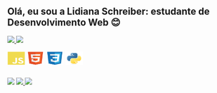 ## Olá, eu sou a Lidiana Schreiber: estudante de Desenvolvimento Web 😊

<div align="rigth">
  <a href="https://github.com/LidianaSchreiber">
  <img height="48%" src="https://github-readme-stats.vercel.app/api?username=LidianaSchreiber&show_icons=true&theme=bear&include_all_commits=true&count_private=true"/>
  <img height="48%" src="https://github-readme-stats.vercel.app/api/top-langs/?username=LidianaSchreiber&layout=compact&langs_count=7&theme=bear"/>
  </a>
</div>
 
  
<div align="rigth" style="display: inline_block"><br>
  <img align="center" alt="JavaIcon" height="30" width="40" src="https://raw.githubusercontent.com/devicons/devicon/master/icons/javascript/javascript-plain.svg">
  <img align="center" alt="HTMLIcon" height="30" width="40" src="https://raw.githubusercontent.com/devicons/devicon/master/icons/html5/html5-original.svg">
  <img align="center" alt="CSSIcon" height="30" width="40" src="https://raw.githubusercontent.com/devicons/devicon/master/icons/css3/css3-original.svg">
  <img align="center" alt="PythonIcon" height="30" width="40" src="https://raw.githubusercontent.com/devicons/devicon/master/icons/python/python-original.svg">
</div>

##
  
<div> 
  <a href="https://instagram.com/lidianaschreiber" target="_blank"><img src="https://img.shields.io/badge/-Instagram-%23E4405F?style=for-the-badge&logo=instagram&logoColor=white" target="_blank"></a> 
  <a href = "mailto:lidiana.schreiber@gmail.com"><img src="https://img.shields.io/badge/-Gmail-%23333?style=for-the-badge&logo=gmail&logoColor=white" target="_blank">     </a>
  <a href="https://www.linkedin.com/in/lidiana-schreiber-0b0653a9" target="_blank"><img src="https://img.shields.io/badge/-LinkedIn-%230077B5?style=for-the-badge&logo=linkedin&logoColor=white" target="_blank"></a> 
</div>
  

